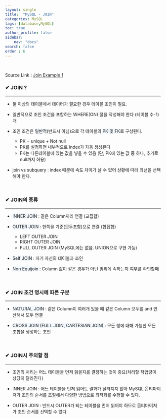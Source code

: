 ```yaml
---
layout: single
title:  "MySQL - JOIN"
categories: MySQL
tags: [database,MySQL]
toc: true
author_profile: false
sidebar:
    nav: "docs"
search: false
order : 6
---
```


<br>

Source Link : [Join Example 1](https://github.com/Jaehwany/Database/blob/8152094e4f1159e61303b91a9f7cfd1be480ea9c/Join)

### ✔ JOIN ?

------------------------------------------------------------------

- 둘 이상의 테이블에서 데이터가 필요한 경우 테이블 조인이 필요.

- 일반적으로 조인 조건을 포함하는 WHERE(ON) 절을 작성해야 한다 (테이블 수-1) 개
- 조인 조건은 <span style ="background-color:#f1f8ff">일반적</span>(반드시 아님)으로 각 테이블의 <span style ="background-color:#f1f8ff"> PK 및 FK</span>로 구성된다.
  - PK = unique + Not null
  - PK를 설정하면 내부적으로 index가 자동 생성된다
  - FK는 다른테이블에 있는 값을 넣을 수 있음 (단, PK에 있는 값 중 하나, 추가로 null까지 허용)
- join vs subquery : index 때문에 속도 차이가 날 수 있어 상황에 따라 최선을 선택해야 한다.

<br>

### ✔ JOIN의 종류

------------------------------------------------------------------

- <span style ="background-color:#f1f8ff">INNER JOIN</span> : 같은 Column끼리 연결 (교집합) 

- <span style ="background-color:#f1f8ff">OUTER JOIN </span>: 한쪽을 기준(모두포함)으로 연결 (합집합)
  - LEFT OUTER JOIN
  - RIGHT OUTER JOIN
  - FULL OUTER JOIN (MySQL에는 없음. UNION으로 구현 가능)
- <span style ="background-color:#f1f8ff">Self JOIN</span> : 자기 자신의 테이블과 조인
- <span style ="background-color:#f1f8ff">Non Equijoin </span>: Column 값이 같은 경우가 아닌 범위에 속하는지 여부를 확인할때

<br>

### ✔ JOIN 조건 명시에 따른 구분

------------------------------------------------------------------

- <span style ="background-color:#f1f8ff">NATURAL JOIN</span> : 같은 Column이 여러개 있을 때 같은 Column 모두를 and 연산해서 모두 연결

- <span style ="background-color:#f1f8ff">CROSS JOIN (FULL JOIN, CARTESIAN JOIN) </span> : 모든 행에 대해 가능한 모든 조합을 생성하는 조인

<br>

### ✔ JOIN시 주의할 점

------------------------------------------------------------------

- 조인의 처리는 어느 테이블을 먼저 읽을지를 결정하는 것이 중요(처리할 작업량이 상당히 달라진다)

- INNER JOIN : 어느 테이블을 먼저 읽어도 결과가 달라지지 않아 MySQL 옵티마이저가 조인의 순서를 조절해서 다양한 방법으로 최적화를 수행할 수 있다.
- OUTER JOIN : 반드시 OUTER가 되는 테이블을 먼저 읽어야 하므로 옵티마이저가 조인 순서를 선택할 수 없다.

<br>




